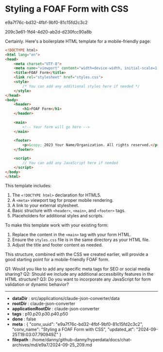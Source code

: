 # Styling a FOAF Form with CSS

e9a7f76c-bd32-4fbf-9bf0-81c15fd2c3c2

209c3e61-1fd4-4d20-ab2d-d230fcc90a8b

 Certainly. Here's a boilerplate HTML template for a mobile-friendly page:

```html
<!DOCTYPE html>
<html lang="en">
<head>
    <meta charset="UTF-8">
    <meta name="viewport" content="width=device-width, initial-scale=1.0">
    <title>FOAF Form</title>
    <link rel="stylesheet" href="styles.css">
    <style>
        /* You can add any additional styles here if needed */
    </style>
</head>
<body>
    <header>
        <h1>FOAF Form</h1>
    </header>
    
    <main>
        <!-- Your form will go here -->
    </main>
    
    <footer>
        <p>&copy; 2023 Your Name/Organization. All rights reserved.</p>
    </footer>

    <script>
        // You can add any JavaScript here if needed
    </script>
</body>
</html>
```

This template includes:

1. The `<!DOCTYPE html>` declaration for HTML5.
2. A `<meta>` viewport tag for proper mobile rendering.
3. A link to your external stylesheet.
4. Basic structure with `<header>`, `<main>`, and `<footer>` tags.
5. Placeholders for additional styles and scripts.

To make this template work with your existing form:

1. Replace the content in the `<main>` tag with your form HTML.
2. Ensure the `styles.css` file is in the same directory as your HTML file.
3. Adjust the title and footer content as needed.

This structure, combined with the CSS we created earlier, will provide a good starting point for a mobile-friendly FOAF form.

Q1: Would you like to add any specific meta tags for SEO or social media sharing?
Q2: Should we include any additional accessibility features in the HTML structure?
Q3: Do you want to incorporate any JavaScript for form validation or dynamic behavior?

---

* **dataDir** : src/applications/claude-json-converter/data
* **rootDir** : claude-json-converter
* **applicationRootDir** : claude-json-converter
* **tags** : p10.p20.p30.p40.p50
* **done** : false
* **meta** : {
  "conv_uuid": "e9a7f76c-bd32-4fbf-9bf0-81c15fd2c3c2",
  "conv_name": "Styling a FOAF Form with CSS",
  "updated_at": "2024-09-25T19:03:07.790949Z"
}
* **filepath** : /home/danny/github-danny/hyperdata/docs/chat-archives/md/e9a7/2024-09-25_209.md